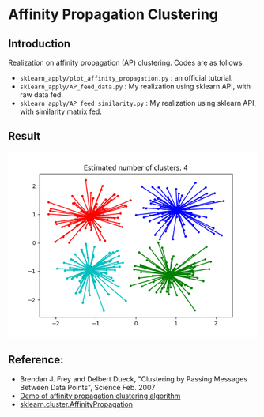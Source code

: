 # Affinity Propagation Clustering

## Introduction

Realization on affinity propagation (AP) clustering. Codes are as follows.

- `sklearn_apply/plot_affinity_propagation.py` : an official tutorial.
- `sklearn_apply/AP_feed_data.py` : My realization using sklearn API, with raw data fed.
- `sklearn_apply/AP_feed_similarity.py` : My realization using sklearn API, with similarity matrix fed.

## Result

<img src="https://github.com/SongDark/APclustering/blob/master/pictures/AP_feed_data.png?raw=true">


## Reference:

- Brendan J. Frey and Delbert Dueck, "Clustering by Passing Messages
Between Data Points", Science Feb. 2007
- [Demo of affinity propagation clustering algorithm](http://scikit-learn.org/stable/auto_examples/cluster/plot_affinity_propagation.html#sphx-glr-auto-examples-cluster-plot-affinity-propagation-py)
- [sklearn.cluster.AffinityPropagation](http://scikit-learn.org/stable/modules/generated/sklearn.cluster.AffinityPropagation.html)